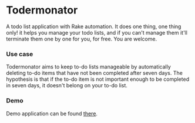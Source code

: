 # Todermonator
A todo list application with Rake automation.
It does one thing, one thing only! it helps you manage your todo lists, and if you can't manage them it'll terminate them one by one for you, for free. You are welcome.

### Use case
Todermonator aims to keep to-do lists manageable by automatically deleting to-do items that have not been completed after seven days. The hypothesis is that if the to-do item is not important enough to be completed in seven days, it doesn't belong on your to-do list.

### Demo
Demo application can be found [there](http://toderminator.herokuapp.com/).